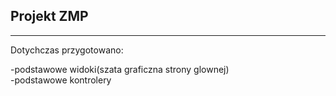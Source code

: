 <h2>Projekt ZMP</h2>
<hr/>
<p>Dotychczas przygotowano:</p>
-podstawowe widoki(szata graficzna strony glownej) <br/> 
-podstawowe kontrolery <br/>

